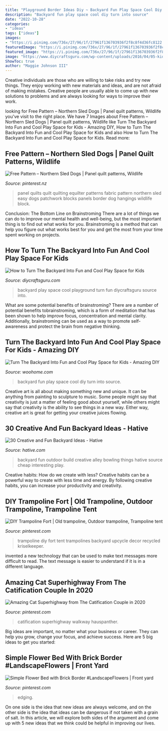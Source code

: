 ```yaml
---
title: "Playground Border Ideas Diy ~ Backyard Fun Play Space Cool Diy Turn Into Source"
description: "Backyard fun play space cool diy turn into source"
date: "2022-10-28"
categories:
- "ideas"
tags: ["ideas"]
images:
- "https://i.pinimg.com/736x/27/96/1f/27961f136703936f2f8c8f4d36fc8122.jpg"
featuredImage: "https://i.pinimg.com/736x/27/96/1f/27961f136703936f2f8c8f4d36fc8122.jpg"
featured_image: "https://i.pinimg.com/736x/27/96/1f/27961f136703936f2f8c8f4d36fc8122.jpg"
image: "https://www.diycraftsguru.com/wp-content/uploads/2016/04/05-kids-backyard-playground.jpg"
ShowToc: true
author: "Maggie Johnson III"
---
```



Creative individuals are those who are willing to take risks and try new things. They enjoy working with new materials and ideas, and are not afraid of making mistakes. Creative people are usually able to come up with new solutions to problems and are always looking for ways to improve their work.

	

		
looking for Free Pattern – Northern Sled Dogs | Panel quilt patterns, Wildlife you've visit to the right place. We have 7 Images about Free Pattern – Northern Sled Dogs | Panel quilt patterns, Wildlife like Turn The Backyard Into Fun and Cool Play Space for Kids - Amazing DIY, How to Turn The Backyard Into Fun and Cool Play Space for Kids and also How to Turn The Backyard Into Fun and Cool Play Space for Kids. Read more:
		
    
## Free Pattern – Northern Sled Dogs | Panel Quilt Patterns, Wildlife

<img loading=lazy src="https://i.pinimg.com/736x/13/23/d8/1323d8a4f1ad4dc2a8f42bc8dea51b4c.jpg" onerror="this.onerror=null;this.src='https://tse3.mm.bing.net/th?id=OIP._OGDRt--nIepNurmRbENLgHaK4&amp;pid=15.1';" alt="Free Pattern – Northern Sled Dogs | Panel quilt patterns, Wildlife">

_Source: pinterest.nz_

>panel quilts quilt quilting equilter patterns fabric pattern northern sled easy dogs patchwork blocks panels border dog hangings wildlife block. 

	

Conclusion: The Bottom Line on Brainstroming
There are a lot of things we can do to improve our mental health and well-being, but the most important thing is to find out what works for you. Brainstroming is a method that can help you figure out what works best for you and get the most from your time spent working on projects.

    
## How To Turn The Backyard Into Fun And Cool Play Space For Kids

<img loading=lazy src="https://www.diycraftsguru.com/wp-content/uploads/2016/04/05-kids-backyard-playground.jpg" onerror="this.onerror=null;this.src='https://tse1.mm.bing.net/th?id=OIP.4mVrmaXq3uZSdz-94DEJ5QHaJ4&amp;pid=15.1';" alt="How to Turn The Backyard Into Fun and Cool Play Space for Kids">

_Source: diycraftsguru.com_

>backyard play space cool playground turn fun diycraftsguru source into. 

	

What are some potential benefits of brainstroming?
There are a number of potential benefits tobrainstroming, which is a form of meditation that has been shown to help improve focus, concentration and mental clarity. Additionally, brainstroming can be used as a way to promote self-awareness and protect the brain from negative thinking.

    
## Turn The Backyard Into Fun And Cool Play Space For Kids - Amazing DIY

<img loading=lazy src="https://www.woohome.com/wp-content/uploads/2016/04/kids-backyard-playground-3_2.jpg" onerror="this.onerror=null;this.src='https://tse4.mm.bing.net/th?id=OIP.3c7NNzclxGJIe4HnsDbfFAHaJ4&amp;pid=15.1';" alt="Turn The Backyard Into Fun and Cool Play Space for Kids - Amazing DIY">

_Source: woohome.com_

>backyard fun play space cool diy turn into source. 

	

Creative art is all about making something new and unique. It can be anything from painting to sculpture to music. Some people might say that creativity is just a matter of feeling good about yourself, while others might say that creativity is the ability to see things in a new way. Either way, creative art is great for getting your creative juices flowing.

    
## 30 Creative And Fun Backyard Ideas - Hative

<img loading=lazy src="https://hative.com/wp-content/uploads/2015/03/backyard-ideas/2-build-an-outdoor-bowling-alley.jpg" onerror="this.onerror=null;this.src='https://tse3.mm.bing.net/th?id=OIP.kR8Jks7YbIb4M5tyKYHcYQHaJS&amp;pid=15.1';" alt="30 Creative and Fun Backyard Ideas - Hative">

_Source: hative.com_

>backyard fun outdoor build creative alley bowling things hative source cheap interesting play. 

	

Creative habits: How do we create with less?
Creative habits can be a powerful way to create with less time and energy. By following creative habits, you can increase your productivity and creativity.

    
## DIY Trampoline Fort | Old Trampoline, Outdoor Trampoline, Trampoline Tent

<img loading=lazy src="https://i.pinimg.com/736x/d5/ca/ef/d5caefb305a2eeae3546b095ace5f81c.jpg" onerror="this.onerror=null;this.src='https://tse3.mm.bing.net/th?id=OIP.9NweMYdbBoaEAfLHBW8KIQHaE8&amp;pid=15.1';" alt="DIY Trampoline Fort | Old trampoline, Outdoor trampoline, Trampoline tent">

_Source: pinterest.com_

>trampoline diy fort tent trampolines backyard upcycle decor recycled kriselkeeper. 

	

invented a new technology that can be used to make text messages more difficult to read. The text message is easier to understand if it is in a different language.

    
## Amazing Cat Superhighway From The Catification Couple In 2020

<img loading=lazy src="https://i.pinimg.com/736x/bc/49/55/bc495563f0508ed8455511274ad730cd.jpg" onerror="this.onerror=null;this.src='https://tse4.mm.bing.net/th?id=OIP.AND-CxUFpgygzflOMo7SLwHaFg&amp;pid=15.1';" alt="Amazing Cat Superhighway from The Catification Couple in 2020">

_Source: pinterest.com_

>catification superhighway walkway hauspanther. 

	

Big ideas are important, no matter what your business or career. They can help you grow, change your focus, and achieve success. Here are 5 big ideas to get you started: 

    
## Simple Flower Bed With Brick Border #LandscapeFlowers | Front Yard

<img loading=lazy src="https://i.pinimg.com/736x/27/96/1f/27961f136703936f2f8c8f4d36fc8122.jpg" onerror="this.onerror=null;this.src='https://tse4.mm.bing.net/th?id=OIP.dR5Epdv8diKqkWVt5IZNCgHaLH&amp;pid=15.1';" alt="Simple Flower Bed with Brick Border #LandscapeFlowers | Front yard">

_Source: pinterest.com_

>edging. 

	

On one side is the idea that new ideas are always welcome, and on the other side is the idea that ideas can be dangerous if not taken with a grain of salt. In this article, we will explore both sides of the argument and come up with 5 new ideas that we think could be helpful in improving our lives.

